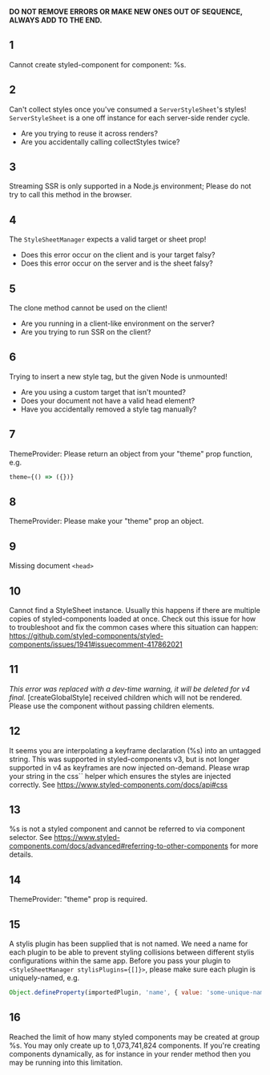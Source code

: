 **DO NOT REMOVE ERRORS OR MAKE NEW ONES OUT OF SEQUENCE, ALWAYS ADD TO THE END.**

## 1

Cannot create styled-component for component: %s.

## 2

Can't collect styles once you've consumed a `ServerStyleSheet`'s styles! `ServerStyleSheet` is a one off instance for each server-side render cycle.

- Are you trying to reuse it across renders?
- Are you accidentally calling collectStyles twice?

## 3

Streaming SSR is only supported in a Node.js environment; Please do not try to call this method in the browser.

## 4

The `StyleSheetManager` expects a valid target or sheet prop!

- Does this error occur on the client and is your target falsy?
- Does this error occur on the server and is the sheet falsy?

## 5

The clone method cannot be used on the client!

- Are you running in a client-like environment on the server?
- Are you trying to run SSR on the client?

## 6

Trying to insert a new style tag, but the given Node is unmounted!

- Are you using a custom target that isn't mounted?
- Does your document not have a valid head element?
- Have you accidentally removed a style tag manually?

## 7

ThemeProvider: Please return an object from your "theme" prop function, e.g.

```js
theme={() => ({})}
```

## 8

ThemeProvider: Please make your "theme" prop an object.

## 9

Missing document `<head>`

## 10

Cannot find a StyleSheet instance. Usually this happens if there are multiple copies of styled-components loaded at once. Check out this issue for how to troubleshoot and fix the common cases where this situation can happen: https://github.com/styled-components/styled-components/issues/1941#issuecomment-417862021

## 11

_This error was replaced with a dev-time warning, it will be deleted for v4 final._ [createGlobalStyle] received children which will not be rendered. Please use the component without passing children elements.

## 12

It seems you are interpolating a keyframe declaration (%s) into an untagged string. This was supported in styled-components v3, but is not longer supported in v4 as keyframes are now injected on-demand. Please wrap your string in the css\`\` helper which ensures the styles are injected correctly. See https://www.styled-components.com/docs/api#css

## 13

%s is not a styled component and cannot be referred to via component selector. See https://www.styled-components.com/docs/advanced#referring-to-other-components for more details.

## 14

ThemeProvider: "theme" prop is required.

## 15

A stylis plugin has been supplied that is not named. We need a name for each plugin to be able to prevent styling collisions between different stylis configurations within the same app. Before you pass your plugin to `<StyleSheetManager stylisPlugins={[]}>`, please make sure each plugin is uniquely-named, e.g.

```js
Object.defineProperty(importedPlugin, 'name', { value: 'some-unique-name' });
```

## 16

Reached the limit of how many styled components may be created at group %s.
You may only create up to 1,073,741,824 components. If you're creating components dynamically,
as for instance in your render method then you may be running into this limitation.
